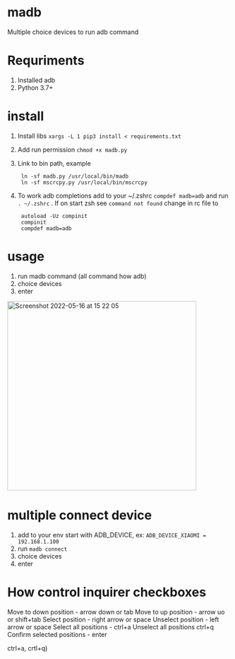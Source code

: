 # madb
Multiple choice devices to run adb command

# Requriments
1. Installed adb
2. Python 3.7+
# install
1. Install libs ```xargs -L 1 pip3 install < requirements.txt```
2. Add run permission ```chmod +x madb.py```
3. Link to bin path, example
        
        ln -sf madb.py /usr/local/bin/madb
        ln -sf mscrcpy.py /usr/local/bin/mscrcpy
5. To work adb completions add to your ~/.zshrc ```compdef madb=adb``` and run ```. ~/.zshrc``` . If on start zsh see ```command not found``` change in rc file to 

        autoload -Uz compinit
        compinit
        compdef madb=adb

# usage
1. run madb command (all command how adb)
2. choice devices 
3. enter
<img width="428" alt="Screenshot 2022-05-16 at 15 22 05" src="https://user-images.githubusercontent.com/1923645/168593673-81241f16-73d4-45f7-a8c5-f6f63855fccf.png">

# multiple connect device
1. add to your env start with ADB_DEVICE, ex: ```ADB_DEVICE_XIAOMI = 192.168.1.100```
2. run ```madb connect```
3. choice devices
4. enter


# How control inquirer checkboxes 
Move to down position - arrow down or tab
Move to up position - arrow uo or shift+tab
Select position - right arrow or space
Unselect position - left arrow or space
Select all positions - ctrl+a
Unselect all positions ctrl+q
Confirm selected positions - enter

 ctrl+a, crtl+q)


